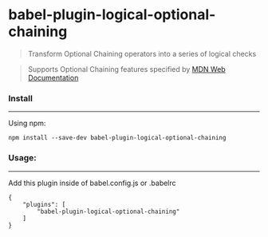 # babel-plugin-logical-optional-chaining
> Transform Optional Chaining operators into a series of logical checks

> Supports Optional Chaining features specified by [MDN Web Documentation](https://developer.mozilla.org/en-US/docs/Web/JavaScript/Reference/Operators/Optional_chaining)

### Install
___

Using npm:
```
npm install --save-dev babel-plugin-logical-optional-chaining
```

### Usage:
___

Add this plugin inside of babel.config.js or .babelrc
```
{
    "plugins": [
        "babel-plugin-logical-optional-chaining"
    ]
}
```